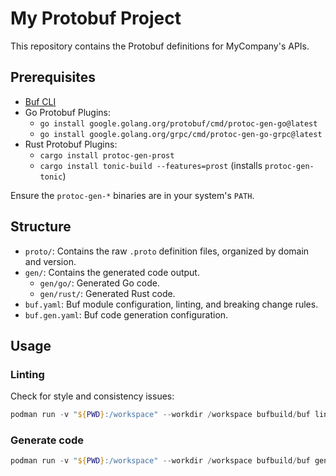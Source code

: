 # My Protobuf Project

This repository contains the Protobuf definitions for MyCompany's APIs.

## Prerequisites

*   [Buf CLI](https://docs.buf.build/installation)
*   Go Protobuf Plugins:
    *   `go install google.golang.org/protobuf/cmd/protoc-gen-go@latest`
    *   `go install google.golang.org/grpc/cmd/protoc-gen-go-grpc@latest`
*   Rust Protobuf Plugins:
    *   `cargo install protoc-gen-prost`
    *   `cargo install tonic-build --features=prost` (installs `protoc-gen-tonic`)

Ensure the `protoc-gen-*` binaries are in your system's `PATH`.

## Structure

*   `proto/`: Contains the raw `.proto` definition files, organized by domain and version.
*   `gen/`: Contains the generated code output.
    *   `gen/go/`: Generated Go code.
    *   `gen/rust/`: Generated Rust code.
*   `buf.yaml`: Buf module configuration, linting, and breaking change rules.
*   `buf.gen.yaml`: Buf code generation configuration.

## Usage

### Linting

Check for style and consistency issues:

```powershell
podman run -v "${PWD}:/workspace" --workdir /workspace bufbuild/buf lint
```

### Generate code
```powershell
podman run -v "${PWD}:/workspace" --workdir /workspace bufbuild/buf generate
```
